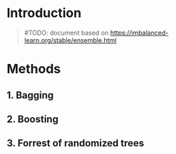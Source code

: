 # Introduction

> #TODO: document based on https://imbalanced-learn.org/stable/ensemble.html

# Methods

## 1. Bagging

## 2. Boosting

## 3. Forrest of randomized trees